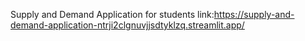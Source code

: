 Supply and Demand Application for students 
link:https://supply-and-demand-application-ntrji2clgnuvjjsdtyklzq.streamlit.app/

